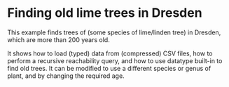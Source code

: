 # Finding old lime trees in Dresden

This example finds trees of (some species of lime/linden tree) in
Dresden, which are more than 200 years old.

It shows how to load (typed) data from (compressed) CSV files, how to
perform a recursive reachability query, and how to use datatype
built-in to find old trees. It can be modified to use a different
species or genus of plant, and by changing the required age.
